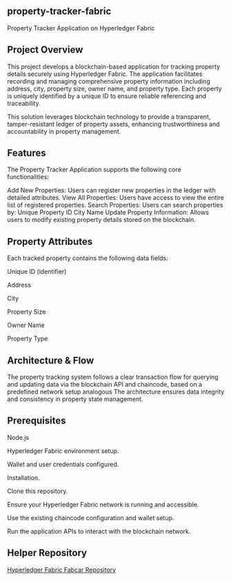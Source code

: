 ## property-tracker-fabric

Property Tracker Application on Hyperledger Fabric

## Project Overview
This project develops a blockchain-based application for tracking property details securely using Hyperledger Fabric. The application facilitates recording and managing comprehensive property information including address, city, property size, owner name, and property type. Each property is uniquely identified by a unique ID to ensure reliable referencing and traceability.

This solution leverages blockchain technology to provide a transparent, tamper-resistant ledger of property assets, enhancing trustworthiness and accountability in property management.

## Features
The Property Tracker Application supports the following core functionalities:

Add New Properties: Users can register new properties in the ledger with detailed attributes.
View All Properties: Users have access to view the entire list of registered properties.
Search Properties: Users can search properties by:
Unique Property ID
City Name
Update Property Information: Allows users to modify existing property details stored on the blockchain.

## Property Attributes
Each tracked property contains the following data fields:

Unique ID (identifier)

Address

City

Property Size

Owner Name

Property Type

## Architecture & Flow
The property tracking system follows a clear transaction flow for querying and updating data via the blockchain API and chaincode, based on a predefined network setup analogous 
The architecture ensures data integrity and consistency in property state management.

## Prerequisites

Node.js

Hyperledger Fabric environment setup.

Wallet and user credentials configured.

Installation.

Clone this repository.

Ensure your Hyperledger Fabric network is running and accessible.

Use the existing chaincode configuration and wallet setup.

Run the application APIs to interact with the blockchain network.

## Helper Repository

[Hyperledger Fabric Fabcar Repository](https://github.com/YEASIN49/Hyperledger-Fabric-Fabcar.git)



